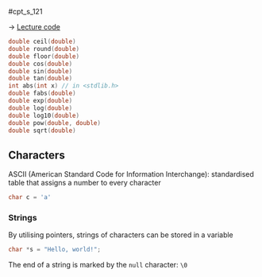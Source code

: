 #cpt_s_121 

-> [Lecture code](https://github.com/mathletedev/cpt_s/blob/main/121/lectures/2023-09-11)

```c
double ceil(double)
double round(double)
double floor(double)
double cos(double)
double sin(double)
double tan(double)
int abs(int x) // in <stdlib.h>
double fabs(double)
double exp(double)
double log(double)
double log10(double)
double pow(double, double)
double sqrt(double)
```

## Characters

ASCII (American Standard Code for Information Interchange): standardised table that assigns a number to every character

```c
char c = 'a'
```

### Strings

By utilising pointers, strings of characters can be stored in a variable

```c
char *s = "Hello, world!";
```

The end of a string is marked by the `null` character: `\0`